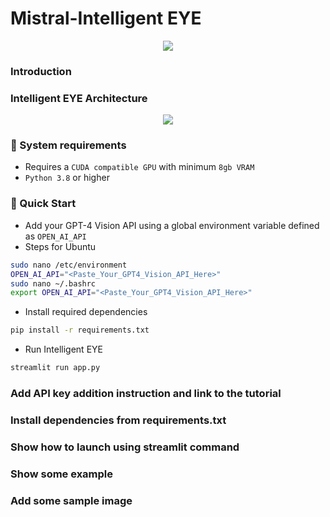 # Mistral-Intelligent EYE
<p align="center">
  <img src="https://github.com/shetumohanto/mistral/assets/53278488/5343483e-5212-44bf-bb2a-2cc25a98d424">
</p>

### Introduction

### Intelligent EYE Architecture
<p align="center">
  <img src="https://github.com/shetumohanto/mistral/assets/53278488/b202a220-ed18-4cdf-8ec6-ffda2ec19d0d">
</p>

### 🔗 System requirements
* Requires a `CUDA compatible GPU` with minimum `8gb VRAM`
* `Python 3.8` or higher

### :rocket: Quick Start
* Add your GPT-4 Vision API using a global environment variable defined as `OPEN_AI_API`
* Steps for Ubuntu
```bash
sudo nano /etc/environment
OPEN_AI_API="<Paste_Your_GPT4_Vision_API_Here>"
sudo nano ~/.bashrc
export OPEN_AI_API="<Paste_Your_GPT4_Vision_API_Here>"
```

* Install required dependencies
```bash
pip install -r requirements.txt
```
* Run Intelligent EYE
```bash
streamlit run app.py
```

### Add API key addition instruction and link to the tutorial
### Install dependencies from requirements.txt
### Show how to launch using streamlit command
### Show some example
### Add some sample image

